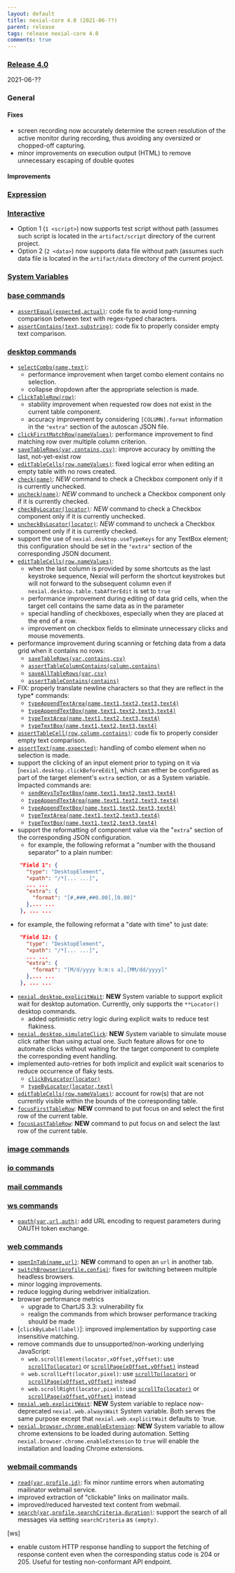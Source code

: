 ```yaml
---
layout: default
title: nexial-core 4.0 (2021-06-??)
parent: release
tags: release nexial-core 4.0
comments: true
---
```


### <a href="https://github.com/nexiality/nexial-core/releases/tag/nexial-core-v4.0_????" class="external-link" target="_nexial_link">Release 4.0</a>
2021-06-??


### General
#### Fixes
- screen recording now accurately determine the screen resolution of the active monitor during recording, thus avoiding
  any oversized or chopped-off capturing.
- minor improvements on execution output (HTML) to remove unnecessary escaping of double quotes
#### Improvements


### [Expression](../expressions)


### [Interactive](../interactive)
- Option 1 (`1 <script>`) now supports test script without path (assumes such script is located in the `artifact/script`
  directory of the current project.
- Option 2 (`2 <data>`) now supports data file without path (assumes such data file is located in the `artifact/data`
  directory of the current project.


### [System Variables](../systemvars)


### [base commands](../commands/base)
- [`assertEqual(expected,actual)`](../commands/base/assertEqual(expected,actual)): code fix to avoid long-running 
  comparison between text with regex-typed characters.
- [`assertContains(text,substring)`](../commands/base/assertContains(text,substring)): code fix to properly consider 
  empty text comparison.


### [desktop commands](../commands/desktop)
- [`selectCombo(name,text)`](../commands/desktop/selectCombo(name,text)): 
  - performance improvement when target combo element contains no selection.
  - collapse dropdown after the appropriate selection is made.
- [`clickTableRow(row)`](../commands/desktop/clickTableRow(row)): 
  - stability improvement when requested row does not exist in the current table component.
  - accuracy improvement by considering `[COLUMN].format` information in the `"extra"` section of the autoscan JSON 
    file.
- [`clickFirstMatchRow(nameValues)`](../commands/desktop/clickFirstMatchRow(nameValues)): performance improvement to
  find matching row over multiple column criterion.
- [`saveTableRows(var,contains,csv)`](../commands/desktop/saveTableRows(var,contains,csv)): improve accuracy by 
  omitting the last, not-yet-exist row
- [`editTableCells(row,nameValues)`](../commands/desktop/editTableCells(row,nameValues)): fixed logical error when 
  editing an empty table with no rows created.
- [`check(name)`](../commands/desktop/check(name)): *NEW* command to check a Checkbox component only if it is 
  currently unchecked.
- [`uncheck(name)`](../commands/desktop/uncheck(name)): *NEW* command to uncheck a Checkbox component only if it is 
  currently checked.
- [`checkByLocator(locator)`](../commands/desktop/checkByLocator(locator).md): *NEW* command to check a Checkbox 
  component only if it is currently unchecked.
- [`uncheckByLocator(locator)`](../commands/desktop/uncheckByLocator(locator)): *NEW* command to uncheck a Checkbox 
  component only if it is currently checked.
- support the use of `nexial.desktop.useTypeKeys` for any TextBox element; this configuration should be set in the 
  `"extra"` section of the corresponding JSON document.
- [`editTableCells(row,nameValues)`](../commands/desktop/editTableCells(row,nameValues)): 
  - when the last column is provided by some shortcuts as the last keystroke sequence, Nexial will perform the 
    shortcut keystrokes but will not forward to the subsequent column even if `nexial.desktop.table.tabAfterEdit` 
    is set to `true`
  - performance improvement during editing of data grid cells, when the target cell contains the same data as in the
    parameter
  - special handling of checkboxes, especially when they are placed at the end of a row.
  - improvement on checkbox fields to eliminate unnecessary clicks and mouse movements.
- performance improvement during scanning or fetching data from a data grid when it contains no rows:
  - [`saveTableRows(var,contains,csv)`](../commands/desktop/saveTableRows(var,contains,csv))
  - [`assertTableColumnContains(column,contains)`](../commands/desktop/assertTableColumnContains(column,contains))
  - [`saveAllTableRows(var,csv)`](../commands/desktop/saveAllTableRows(var,csv))
  - [`assertTableContains(contains)`](../commands/desktop/assertTableContains(contains))
- FIX: properly translate newline characters so that they are reflect in the type* commands:
  - [`typeAppendTextArea(name,text1,text2,text3,text4)`](../commands/desktop/typeAppendTextArea(name,text1,text2,text3,text4))
  - [`typeAppendTextBox(name,text1,text2,text3,text4)`](../commands/desktop/typeAppendTextBox(name,text1,text2,text3,text4))
  - [`typeTextArea(name,text1,text2,text3,text4)`](../commands/desktop/typeTextArea(name,text1,text2,text3,text4))
  - [`typeTextBox(name,text1,text2,text3,text4)`](../commands/desktop/typeTextBox(name,text1,text2,text3,text4))
- [`assertTableCell(row,column,contains)`](../commands/desktop/assertTableCell(row,column,contains)): code fix to 
  properly consider empty text comparison.
- [`assertText(name,expected)`](../commands/desktop/assertText(name,expected)): handling of combo element when no 
  selection is made.
- support the clicking of an input element prior to typing on it via [`nexial.desktop.clickBeforeEdit`], which can
  either be configured as part of the target element's `extra` section, or as a System variable. Impacted commands are:
  - [`sendKeysToTextBox(name,text1,text2,text3,text4)`](../commands/desktop/sendKeysToTextBox(name,text1,text2,text3,text4))
  - [`typeAppendTextArea(name,text1,text2,text3,text4)`](../commands/desktop/typeAppendTextArea(name,text1,text2,text3,text4))
  - [`typeAppendTextBox(name,text1,text2,text3,text4)`](../commands/desktop/typeAppendTextBox(name,text1,text2,text3,text4))
  - [`typeTextArea(name,text1,text2,text3,text4)`](../commands/desktop/typeTextArea(name,text1,text2,text3,text4))
  - [`typeTextBox(name,text1,text2,text3,text4)`](../commands/desktop/typeTextBox(name,text1,text2,text3,text4))
- support the reformatting of component value via the "`extra`" section of the corresponding JSON configuration.
  - for example, the following reformat a "number with the thousand separator" to a plain number:
```json
    "Field 1": {
      "type": "DesktopElement",
      "xpath": "/*[... ...]",
      ... ...
      "extra": {
        "format": "[#,###,##0.00],[0.00]"
      },... ...
    }, ... ...
```
  - for example, the following reformat a "date with time" to just date:
```json
    "Field 12: {
      "type": "DesktopElement",
      "xpath": "/*[... ...]",
      ... ...
      "extra": {
        "format": "[M/d/yyyy h:m:s a],[MM/dd/yyyy]"
      },... ...
    }, ... ...
```
- [`nexial.desktop.explicitWait`](../systemvars/index.html#nexial.desktop.explicitWait): **NEW** System variable to 
  support explicit wait for desktop automation. Currently, only supports the `**Locator()` desktop commands.
  - added optimistic retry logic during explicit waits to reduce test flakiness.
- [`nexial.desktop.simulateClick`](../systemvars/index.html#nexial.desktop.simulateClick): **NEW** System variable to 
  simulate mouse click rather than using actual one. Such feature allows for one to automate clicks without waiting for 
  the target component to complete the corresponding event handling.
- implemented auto-retries for both implicit and explicit wait scenarios to reduce occurrence of flaky tests.
  - [`clickByLocator(locator)`](../commands/desktop/clickByLocator(locator)) 
  - [`typeByLocator(locator,text)`](../commands/desktop/typeByLocator(locator,text))
- [`editTableCells(row,nameValues)`](../commands/desktop/editTableCells(row,nameValues)): account for row(s) that are
  not currently visible within the bounds of the corresponding table.
- [`focusFirstTableRow`](../commands/desktop/focusFirstTableRow): **NEW** command to put focus on and select the first 
  row of the current table.
- [`focusLastTableRow`](../commands/desktop/focusLastTableRow): **NEW** command to put focus on and select the last 
  row of the current table.


### [image commands](../commands/image)


### [io commands](../commands/io)


### [mail commands](../commands/mail)


### [ws commands](../commands/ws)
- [`oauth(var,url,auth)`](../commands/ws/oauth(var,url,auth)): add URL encoding to request parameters during OAUTH token 
  exchange.


### [web commands](../commands/web)
- [`openInTab(name,url)`](../commands/web/openInTab(name,url)): **NEW** command to open an `url` in another tab.
- [`switchBrowser(profile,config)`](../commands/web/switchBrowser(profile,config)): fixes for switching between multiple 
  headless browsers.
- minor logging improvements.
- reduce logging during webdriver initialization.
- browser performance metrics
  - upgrade to ChartJS 3.3: vulnerability fix
  - realign the commands from which browser performance tracking should be made
- [`clickByLabel(label)`]: improved implementation by supporting case insensitive matching.
- remove commands due to unsupported/non-working underlying JavaScript:
  - `web.scrollElement(locator,xOffset,yOffset)`: use [`scrollTo(locator)`](../commands/web/scrollTo(locator)) or 
    [`scrollPage(xOffset,yOffset)`](../commands/web/scrollPage(xOffset,yOffset)) instead
  - `web.scrollLeft(locator,pixel)`: use [`scrollTo(locator)`](../commands/web/scrollTo(locator)) or 
    [`scrollPage(xOffset,yOffset)`](../commands/web/scrollPage(xOffset,yOffset)) instead
  - `web.scrollRight(locator,pixel)`: use [`scrollTo(locator)`](../commands/web/scrollTo(locator)) or 
    [`scrollPage(xOffset,yOffset)`](../commands/web/scrollPage(xOffset,yOffset)) instead
- [`nexial.web.explicitWait`](../systemvars/index.html#nexial.web.explicitWait): **NEW** System variable to replace
  now-deprecated `nexial.web.alwaysWait` System variable. Both serves the same purpose except that 
  `nexial.web.explicitWait` defaults to `true.
- [`nexial.browser.chrome.enableExtension`](../systemvars/index.html#nexial.browser.chrome.enableExtension): **NEW**
  System variable to allow chrome extensions to be loaded during automation. Setting 
  `nexial.browser.chrome.enableExtension` to `true` will enable the installation and loading Chrome extensions.


### [webmail commands](../commands/webmail)
- [`read(var,profile,id)`](../commands/webmail/read(var,profile,id)): fix minor runtime errors when automating 
  mailinator webmail service.
- improved extraction of "clickable" links on mailinator mails.
- improved/reduced harvested text content from webmail.
- [`search(var,profile,searchCriteria,duration)`](../commands/webmail/search(var,profile,searchCriteria,duration)): 
  support the search of all messages via setting `searchCriteria` as `(empty)`.


[ws]
- enable custom HTTP response handling to support the fetching of response content even when the corresponding status 
  code is 204 or 205. Useful for testing non-conformant API endpoint.

